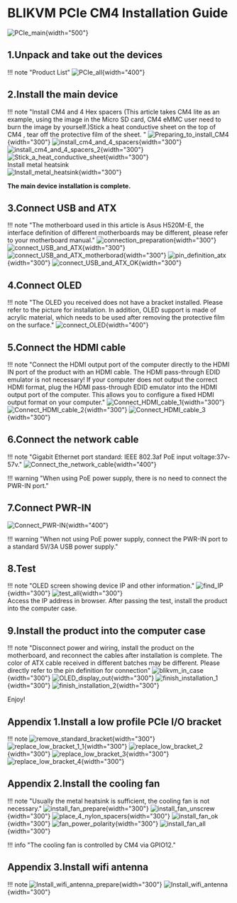 # BLIKVM PCIe CM4 Installation Guide

![PCIe_main](assets/images/BLIKVM-PCIe/BLIKVM_PCIe_Installation_Guide.assets/PCIe_main.jpg){width="500"}
## **1.Unpack and take out the devices**
!!! note "Product List"
    ![PCIe_all](assets/images/BLIKVM-PCIe/BLIKVM_PCIe_Installation_Guide.assets/PCIe_all.jpg){width="400"}

## **2.Install the main device**
!!! note "Install CM4 and 4 Hex spacers (This article takes CM4 lite as an example, using the image in the Micro SD card, CM4 eMMC user need to burn the image by yourself.)Stick a heat conductive sheet on the top of CM4 , tear off the protective film of the sheet. "
    ![Preparing_to_install_CM4](assets/images/BLIKVM-PCIe/BLIKVM_PCIe_Installation_Guide.assets/Preparing_to_install_CM4.jpg){width="300"}
    ![install_cm4_and_4_spacers](assets/images/BLIKVM-PCIe/BLIKVM_PCIe_Installation_Guide.assets/install_cm4_and_4_spacers.jpg){width="300"}
    ![install_cm4_and_4_spacers_2](assets/images/BLIKVM-PCIe/BLIKVM_PCIe_Installation_Guide.assets/install_cm4_and_4_spacers_2.jpg){width="300"}
    ![Stick_a_heat_conductive_sheet](assets/images/BLIKVM-PCIe/BLIKVM_PCIe_Installation_Guide.assets/Stick_a_heat_conductive_sheet.jpg){width="300"}   
    Install metal heatsink  
    ![Install_metal_heatsink](assets/images/BLIKVM-PCIe/BLIKVM_PCIe_Installation_Guide.assets/Install_metal_heatsink.jpg){width="300"}

**The main device installation is complete.**

## **3.Connect USB and ATX**
!!! note "The motherboard used in this article is Asus H520M-E, the interface definition of different motherboards may be different, please refer to your motherboard manual."
    ![connection_preparation](assets/images/BLIKVM-PCIe/BLIKVM_PCIe_Installation_Guide.assets/connection_preparation.jpg){width="300"}
    ![connect_USB_and_ATX](assets/images/BLIKVM-PCIe/BLIKVM_PCIe_Installation_Guide.assets/connect_USB_and_ATX.jpg){width="300"}
    ![connect_USB_and_ATX_motherborad](assets/images/BLIKVM-PCIe/BLIKVM_PCIe_Installation_Guide.assets/connect_USB_and_ATX_motherborad-165941489982915.jpg){width="300"}
    ![pin_definition_atx](assets/images/BLIKVM-PCIe/BLIKVM_PCIe_Installation_Guide.assets/pin_definition_atx.jpg){width="300"}
    ![connect_USB_and_ATX_OK](assets/images/BLIKVM-PCIe/BLIKVM_PCIe_Installation_Guide.assets/connect_USB_and_ATX_OK.jpg){width="300"}

## **4.Connect OLED**
!!! note "The OLED you received does not have a bracket installed. Please refer to the picture for installation. In addition, OLED support is made of acrylic material, which needs to be used after removing the protective film on the surface."
    ![connect_OLED](assets/images/BLIKVM-PCIe/BLIKVM_PCIe_Installation_Guide.assets/connect_OLED.jpg){width="400"}

## **5.Connect the HDMI cable**
!!! note "Connect the HDMI output port of the computer directly to the HDMI IN port of the product with an HDMI cable. The HDMI pass-through EDID emulator is not necessary! If your computer does not output the correct HDMI format, plug the HDMI pass-through EDID emulator into the HDMI output port of the computer. This allows you to configure a fixed HDMI output format on your computer."
    ![Connect_HDMI_cable_1](assets/images/BLIKVM-PCIe/BLIKVM_PCIe_Installation_Guide.assets/Connect_HDMI_cable_1.jpg){width="300"}
    ![Connect_HDMI_cable_2](assets/images/BLIKVM-PCIe/BLIKVM_PCIe_Installation_Guide.assets/Connect_HDMI_cable_2.jpg){width="300"}
    ![Connect_HDMI_cable_3](assets/images/BLIKVM-PCIe/BLIKVM_PCIe_Installation_Guide.assets/Connect_HDMI_cable_3.jpg){width="300"}

## **6.Connect the network cable**
!!! note "Gigabit Ethernet port standard: IEEE 802.3af PoE input voltage:37v-57v."
    ![Connect_the_network_cable](assets/images/BLIKVM-PCIe/BLIKVM_PCIe_Installation_Guide.assets/Connect_the_network_cable.jpg){width="400"}

!!! warning "When using PoE power supply, there is no need to connect the PWR-IN port."

## **7.Connect PWR-IN**

![Connect_PWR-IN](assets/images/BLIKVM-PCIe/BLIKVM_PCIe_Installation_Guide.assets/Connect_PWR-IN.jpg){width="400"}

!!! warning "When not using PoE power supply, connect the PWR-IN port to a standard 5V/3A USB power supply."

## **8.Test**

!!! note "OLED screen showing device IP and other information."
    ![find_IP](assets/images/BLIKVM-PCIe/BLIKVM_PCIe_Installation_Guide.assets/find_IP.jpg){width="300"}
    ![test_all](assets/images/BLIKVM-PCIe/BLIKVM_PCIe_Installation_Guide.assets/test_all.jpg){width="300"}  
    Access the IP address in browser. After passing the test, install the product into the computer case.

## **9.Install the product into the computer case**

!!! note "Disconnect power and wiring, install the product on the motherboard, and reconnect the cables after installation is complete. The color of ATX cable received in different batches may be different. Please directly refer to the pin definition for connection"
    ![blikvm_in_case](assets/images/BLIKVM-PCIe/BLIKVM_PCIe_Installation_Guide.assets/blikvm_in_case.jpg){width="300"}
    ![OLED_display_out](assets/images/BLIKVM-PCIe/BLIKVM_PCIe_Installation_Guide.assets/OLED_display_out.jpg){width="300"}
    ![finish_installation_1](assets/images/BLIKVM-PCIe/BLIKVM_PCIe_Installation_Guide.assets/finish_installation_1.jpg){width="300"}
    ![finish_installation_2](assets/images/BLIKVM-PCIe/BLIKVM_PCIe_Installation_Guide.assets/finish_installation_2.jpg){width="300"}

Enjoy!

## **Appendix 1.Install a low profile PCIe  I/O bracket**
!!! note
    ![remove_standard_bracket](assets/images/BLIKVM-PCIe/BLIKVM_PCIe_Installation_Guide.assets/remove_standard_bracket.jpg){width="300"}
    ![replace_low_bracket_1_1](assets/images/BLIKVM-PCIe/BLIKVM_PCIe_Installation_Guide.assets/replace_low_bracket_1_1.jpg){width="300"}
    ![replace_low_bracket_2](assets/images/BLIKVM-PCIe/BLIKVM_PCIe_Installation_Guide.assets/replace_low_bracket_2.jpg){width="300"}
    ![replace_low_bracket_3](assets/images/BLIKVM-PCIe/BLIKVM_PCIe_Installation_Guide.assets/replace_low_bracket_3.jpg){width="300"}
    ![replace_low_bracket_4](assets/images/BLIKVM-PCIe/BLIKVM_PCIe_Installation_Guide.assets/replace_low_bracket_4.jpg){width="300"}

## **Appendix 2.Install the cooling fan**

!!! note "Usually the metal heatsink is sufficient, the cooling fan is not necessary."
    ![install_fan_prepare](assets/images/BLIKVM-PCIe/BLIKVM_PCIe_Installation_Guide.assets/install_fan_prepare.jpg){width="300"}
    ![install_fan_unscrew](assets/images/BLIKVM-PCIe/BLIKVM_PCIe_Installation_Guide.assets/install_fan_unscrew.jpg){width="300"}
    ![place_4_nylon_spacers](assets/images/BLIKVM-PCIe/BLIKVM_PCIe_Installation_Guide.assets/place_4_nylon_spacers.jpg){width="300"}
    ![install_fan_ok](assets/images/BLIKVM-PCIe/BLIKVM_PCIe_Installation_Guide.assets/install_fan_ok.jpg){width="300"}
    ![fan_power_polarity](assets/images/BLIKVM-PCIe/BLIKVM_PCIe_Installation_Guide.assets/fan_power_polarity.jpg){width="300"}
    ![install_fan_all](assets/images/BLIKVM-PCIe/BLIKVM_PCIe_Installation_Guide.assets/install_fan_all.jpg){width="300"}  

!!! info "The cooling fan is controlled by CM4 via GPIO12."

## **Appendix 3.Install wifi antenna**
!!! note
    ![Install_wifi_antenna_prepare](assets/images/BLIKVM-PCIe/BLIKVM_PCIe_Installation_Guide.assets/Install_wifi_antenna_prepare.jpg){width="300"}
    ![Install_wifi_antenna](assets/images/BLIKVM-PCIe/BLIKVM_PCIe_Installation_Guide.assets/Install_wifi_antenna.jpg){width="300"}
